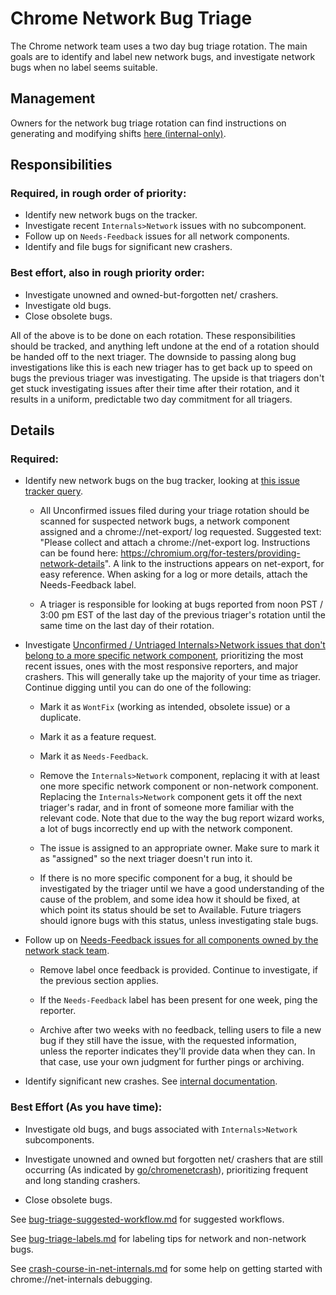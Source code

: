 # Chrome Network Bug Triage

The Chrome network team uses a two day bug triage rotation.  The main goals are
to identify and label new network bugs, and investigate network bugs when no
label seems suitable.

## Management

Owners for the network bug triage rotation can find instructions on
generating and modifying shifts
[here (internal-only)](https://goto.google.com/pflvb).

## Responsibilities

### Required, in rough order of priority:
* Identify new network bugs on the tracker.
* Investigate recent `Internals>Network` issues with no subcomponent.
* Follow up on `Needs-Feedback` issues for all network components.
* Identify and file bugs for significant new crashers.

### Best effort, also in rough priority order:
* Investigate unowned and owned-but-forgotten net/ crashers.
* Investigate old bugs.
* Close obsolete bugs.

All of the above is to be done on each rotation.  These responsibilities should
be tracked, and anything left undone at the end of a rotation should be handed
off to the next triager.  The downside to passing along bug investigations like
this is each new triager has to get back up to speed on bugs the previous
triager was investigating.  The upside is that triagers don't get stuck
investigating issues after their time after their rotation, and it results in a
uniform, predictable two day commitment for all triagers.

## Details

### Required:

* Identify new network bugs on the bug tracker, looking at [this issue tracker
  query](https://bugs.chromium.org/p/chromium/issues/list?q=status%3Aunconfirmed+-commentby=425761728072-pa1bs18esuhp2cp2qfa1u9vb6p1v6kfu@developer.gserviceaccount.com&sort=-id&num=1000).

  * All Unconfirmed issues filed during your triage rotation should be scanned
    for suspected network bugs, a network component assigned and a
    chrome://net-export/ log requested.  Suggested text: "Please collect and
    attach a chrome://net-export log. Instructions can be found here:
    https://chromium.org/for-testers/providing-network-details".
    A link to the instructions appears on net-export, for easy reference.
    When asking for a log or more details, attach the Needs-Feedback label.

  * A triager is responsible for looking at bugs reported from noon PST /
    3:00 pm EST of the last day of the previous triager's rotation until the
    same time on the last day of their rotation.

* Investigate [Unconfirmed / Untriaged Internals>Network issues that don't belong to a more specific network component](https://bugs.chromium.org/p/chromium/issues/list?can=2&q=component%3DInternals%3ENetwork+status%3AUnconfirmed,Untriaged+-label:Needs-Feedback&sort=-modified),
  prioritizing the most recent issues, ones with the most responsive reporters,
  and major crashers.  This will generally take up the majority of your time as
  triager. Continue digging until you can do one of the following:

    * Mark it as `WontFix` (working as intended, obsolete issue) or a
      duplicate.

    * Mark it as a feature request.

    * Mark it as `Needs-Feedback`.

    * Remove the `Internals>Network` component, replacing it with at least one
      more specific network component or non-network component. Replacing the
      `Internals>Network` component gets it off the next triager's radar, and
      in front of someone more familiar with the relevant code.  Note that
      due to the way the bug report wizard works, a lot of bugs incorrectly end
      up with the network component.

    * The issue is assigned to an appropriate owner.  Make sure to mark it as
      "assigned" so the next triager doesn't run into it.

    * If there is no more specific component for a bug, it should be
      investigated by the triager until we have a good understanding of the
      cause of the problem, and some idea how it should be fixed, at which point
      its status should be set to Available.  Future triagers should ignore bugs
      with this status, unless investigating stale bugs.

* Follow up on [Needs-Feedback issues for all components owned by the network stack team](https://bugs.chromium.org/p/chromium/issues/list?q=component%3AInternals%3ENetwork+-component%3AInternals%3ENetwork%3EDataProxy+-component%3AInternals%3ENetwork%3EDataUse+-component%3AInternals%3ENetwork%3EVPN+Needs%3DFeedback&sort=-modified).

    * Remove label once feedback is provided.  Continue to investigate, if
      the previous section applies.

    * If the `Needs-Feedback` label has been present for one week, ping the
      reporter.

    * Archive after two weeks with no feedback, telling users to file a new
      bug if they still have the issue, with the requested information, unless
      the reporter indicates they'll provide data when they can.  In that case,
      use your own judgment for further pings or archiving.

* Identify significant new crashes. See [internal documentation](https://goto.google.com/network_triage_internal#looking-for-new-crashers).

### Best Effort (As you have time):

* Investigate old bugs, and bugs associated with `Internals>Network`
  subcomponents.

* Investigate unowned and owned but forgotten net/ crashers that are still
  occurring (As indicated by
  [go/chromenetcrash](https://goto.google.com/chromenetcrash)), prioritizing
  frequent and long standing crashers.

* Close obsolete bugs.

See [bug-triage-suggested-workflow.md](bug-triage-suggested-workflow.md) for
suggested workflows.

See [bug-triage-labels.md](bug-triage-labels.md) for labeling tips for network
and non-network bugs.

See [crash-course-in-net-internals.md](crash-course-in-net-internals.md) for
some help on getting started with chrome://net-internals debugging.
